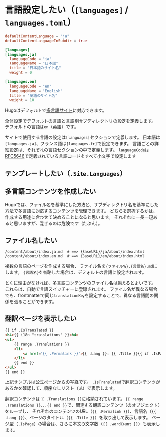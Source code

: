# 言語設定したい（`[languages]` / `languages.toml`）

```toml
defaultContentLanguage = "ja"
defaultContentLanguageInSubdir = true

[languages]
[languages.ja]
  languageCode = "ja"
  languageName = "日本語"
  title = "日本語のサイト名"
  weight = 0

[languages.en]
  languageCode = "en"
  languageName = "English"
  title = "英語のサイト名"
  weight = 10
```

Hugoはデフォルトで[多言語サイト](https://gohugo.io/content-management/multilingual/)に対応できます。

全体設定でデフォルトの言語と言語別サブディレクトリの設定を定義します。
デフォルトの言語は``en``（英語）です。

サイトで使用する言語の設定は``[languages]``セクションで定義します。
日本語は``[languages.ja]``、フランス語は``[languages.fr]``で設定できます。
言語ごとの詳細設定は、それぞれの言語セクションの中で定義します。
``languageCode``は[RFC5646](https://datatracker.ietf.org/doc/html/rfc5646)で定義されている言語コードをすべて小文字で設定します

## テンプレートしたい（`.Site.Languages`）

## 多言語コンテンツを作成したい

Hugoでは、ファイル名を基準にした方法と、サブディレクトリ名を基準にした方法で多言語に対応するコンテンツを管理できます。
どちらを選択するかは、作成する用途に合わせて決めることになると思います。
それぞれに一長一短あると思いますが、混ぜるのは危険です（たぶん）。

## ファイル名したい

```console
/content/about/index.ja.md  # ==> {BaseURL}/ja/about/index.html
/content/about/index.en.md  # ==> {BaseURL}/en/about/index.html
```

複数の言語のページを作成する場合、
ファイル名を``{ファイル名}.{言語名}.md``にします。
``{言語名}``を省略した場合は、デフォルトの言語に設定されます。

とくに理由がなければ、多言語コンテンツのファイル名は揃えるとよいです。
これらは、自動で言語スイッチャーに登録されます。
ファイル名が異なる場合でも、frontmatterで同じ``translationKey``を設定することで、異なる言語間の関係を張ることができます。

## 翻訳ページを表示したい

```html
{{ if .IsTranslated }}
<h4>{{ i18n "translations" }}<h4>
<ul>
    {{ range .Translations }}
    <li>
        <a href="{{ .Permalink }}">{{ .Lang }}: {{ .Title }}{{ if .IsPage }}({{ i18n "wordCount" . }}){{ end }}</a>
    </li>
    {{ end }}
</ul>
{{ end }}
```

上記サンプルは[公式ページからの写経](https://gohugo.io/content-management/multilingual/#reference-translated-content)です。
``.IsTranslated``で翻訳コンテンツがあるかを確認して、順序なしリスト（``ul``）で表示します。

翻訳コンテンツは``{{ .Translations }}``に格納されています。
``{{ range .Translations }}...{{ end }}``で、関連する翻訳コンテンツ（のオブジェクト）をループし、
それぞれのコンテンツのURL（``{{ .Permalink }}``）、言語名（``{{ .Lang }}``）、ページのタイトル（``{{ .Title }}``）を取り出して表示します。
ページ型（``.IsPage``）の場合は、さらに本文の文字数（``{{ .wordCount }}``）も表示します。
